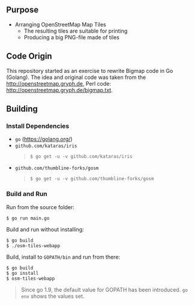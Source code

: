 ## Purpose

* Arranging OpenStreetMap Map Tiles
    * The resulting tiles are suitable for printing
    * Producing a big PNG-file made of tiles

## Code Origin

This repository started as an exercise to rewrite Bigmap code in Go (Golang). 
The idea and original code was taken from the http://openstreetmap.gryph.de,
Perl code: http://openstreetmap.gryph.de/bigmap.txt.

## Building

### Install Dependencies

* `go` (https://golang.org/)
* `github.com/kataras/iris` 
    > `$ go get -u -v github.com/kataras/iris`
* `github.com/thumbline-forks/gosm`
    > `$ go get -u -v github.com/thumbline-forks/gosm`

### Build and Run

Run from the source folder:
```
$ go run main.go
```

Build and run without installing:
```
$ go build
$ ./osm-tiles-webapp
```

Build, install to `GOPATH/bin` and run from there:
```
$ go build
$ go install
$ osm-tiles-webapp
```

> Since go 1.9, the default value for GOPATH has been introduced. `go env` shows the values set.